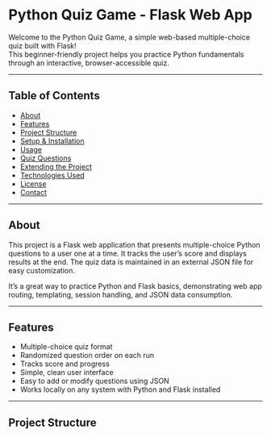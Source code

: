 # Python Quiz Game - Flask Web App

Welcome to the Python Quiz Game, a simple web-based multiple-choice quiz built with Flask!  
This beginner-friendly project helps you practice Python fundamentals through an interactive, browser-accessible quiz.

---

## Table of Contents

- [About](#about)  
- [Features](#features)  
- [Project Structure](#project-structure)  
- [Setup & Installation](#setup--installation)  
- [Usage](#usage)  
- [Quiz Questions](#quiz-questions)  
- [Extending the Project](#extending-the-project)  
- [Technologies Used](#technologies-used)  
- [License](#license)  
- [Contact](#contact)  

---

## About

This project is a Flask web application that presents multiple-choice Python questions to a user one at a time. It tracks the user’s score and displays results at the end. The quiz data is maintained in an external JSON file for easy customization.

It’s a great way to practice Python and Flask basics, demonstrating web app routing, templating, session handling, and JSON data consumption.

---

## Features

- Multiple-choice quiz format  
- Randomized question order on each run  
- Tracks score and progress  
- Simple, clean user interface  
- Easy to add or modify questions using JSON  
- Works locally on any system with Python and Flask installed  

---

## Project Structure

